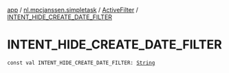 [app](../../index.md) / [nl.mpcjanssen.simpletask](../index.md) / [ActiveFilter](index.md) / [INTENT_HIDE_CREATE_DATE_FILTER](.)

# INTENT_HIDE_CREATE_DATE_FILTER

`const val INTENT_HIDE_CREATE_DATE_FILTER: `[`String`](https://kotlinlang.org/api/latest/jvm/stdlib/kotlin/-string/index.html)